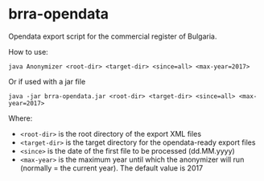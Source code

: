 # brra-opendata
Opendata export script for the commercial register of Bulgaria.

How to use:

    java Anonymizer <root-dir> <target-dir> <since=all> <max-year=2017>

Or if used with a jar file

    java -jar brra-opendata.jar <root-dir> <target-dir> <since=all> <max-year=2017>
    
Where:
- `<root-dir>` is the root directory of the export XML files
- `<target-dir>` is the target directory for the opendata-ready export files
- `<since>` is the date of the first file to be processed (dd.MM.yyyy)
- `<max-year>` is the maximum year until which the anonymizer will run (normally = the current year). The default value is 2017
